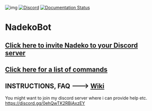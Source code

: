 ![img](https://ci.appveyor.com/api/projects/status/gmu6b3ltc80hr3k9?svg=true)
[![Discord](https://discordapp.com/api/servers/117523346618318850/widget.png)](https://discord.gg/0ehQwTK2RBjAxzEY)
[![Documentation Status](https://readthedocs.org/projects/nadekobot/badge/?version=latest)](http://nadekobot.readthedocs.io/en/latest/?badge=latest)
# NadekoBot

## [Click here to invite Nadeko to your Discord server](https://discordapp.com/oauth2/authorize?client_id=170254782546575360&scope=bot&permissions=66186303)
## [Click here for a list of commands](https://github.com/Kwoth/NadekoBot/blob/master/commandlist.md)
## INSTRUCTIONS, FAQ ---> [Wiki](https://github.com/Kwoth/NadekoBot/wiki)

You might want to join my discord server where i can provide help etc. https://discord.gg/0ehQwTK2RBjAxzEY
